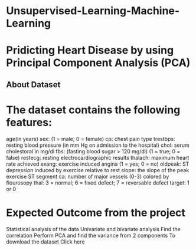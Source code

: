 # Unsupervised-Learning-Machine-Learning
# Pridicting Heart Disease by using Principal Component Analysis (PCA)
## About Dataset

# The dataset contains the following features:

age(in years)
sex: (1 = male; 0 = female)
cp: chest pain type
trestbps: resting blood pressure (in mm Hg on admission to the hospital)
chol: serum cholestoral in mg/dl
fbs: (fasting blood sugar > 120 mg/dl) (1 = true; 0 = false)
restecg: resting electrocardiographic results
thalach: maximum heart rate achieved
exang: exercise induced angina (1 = yes; 0 = no)
oldpeak: ST depression induced by exercise relative to rest
slope: the slope of the peak exercise ST segment
ca: number of major vessels (0-3) colored by flourosopy
thal: 3 = normal; 6 = fixed defect; 7 = reversable defect
target: 1 or 0

# Expected Outcome from the project

Statistical analysis of the data
Univariate and bivariate analysis
Find the correlation
Perform PCA and find the variance from 2 components
To download the dataset Click here

